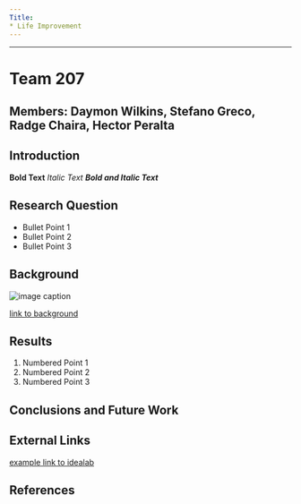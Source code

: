 ```yaml
---
Title: 
* Life Improvement
---
```

---
# Team 207 
## Members: Daymon Wilkins, Stefano Greco, Radge Chaira, Hector Peralta

## Introduction

**Bold Text**
_Italic Text_
**_Bold and Italic Text_**

## Research Question

* Bullet Point 1
* Bullet Point 2
* Bullet Point 3

## Background

![image caption](https://idealab.asu.edu/assets/images/research/jumper1.png)

[link to background](/background)

## Results

1. Numbered Point 1
1. Numbered Point 2
1. Numbered Point 3

## Conclusions and Future Work

## External Links

[example link to idealab](https://idealab.asu.edu)


## References
